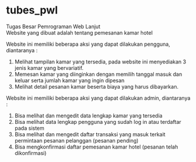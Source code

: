 # tubes_pwl
Tugas Besar Pemrograman Web Lanjut </br>
Website yang dibuat adalah tentang pemesanan kamar hotel </br>

  
Website ini memiliki beberapa aksi yang dapat dilakukan pengguna, diantaranya : </br>
1. Melihat tampilan kamar yang tersedia, pada website ini menyediakan 3 jenis kamar yang bervariatif. </br>
2. Memesan kamar yang diinginkan dengan memilih tanggal masuk dan keluar serta jumlah kamar yang ingin dipesan </br>
3. Melihat detail pesanan kamar beserta biaya yang harus dibayarkan. </br>


Website ini memiliki beberapa aksi yang dapat dilakukan admin, diantaranya : </br>
1. Bisa melihat dan mengedit data lengkap kamar yang tersedia </br>
2. Bisa melihat data lengkap  pengguna yang sudah log in atau terdaftar pada sistem </br>
3. Bisa melihat dan mengedit daftar transaksi yang masuk terkait permintaan pesanan pelanggan (pesanan pending) </br>
4. Bisa mengkonfirmasi daftar pemesanan kamar hotel (pesanan telah dikonfirmasi) </br>
